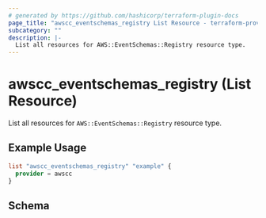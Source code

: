 ```yaml
---
# generated by https://github.com/hashicorp/terraform-plugin-docs
page_title: "awscc_eventschemas_registry List Resource - terraform-provider-awscc"
subcategory: ""
description: |-
  List all resources for AWS::EventSchemas::Registry resource type.
---
```


# awscc_eventschemas_registry (List Resource)

List all resources for `AWS::EventSchemas::Registry` resource type.

## Example Usage

```terraform
list "awscc_eventschemas_registry" "example" {
  provider = awscc
}
```

<!-- schema generated by tfplugindocs -->
## Schema
